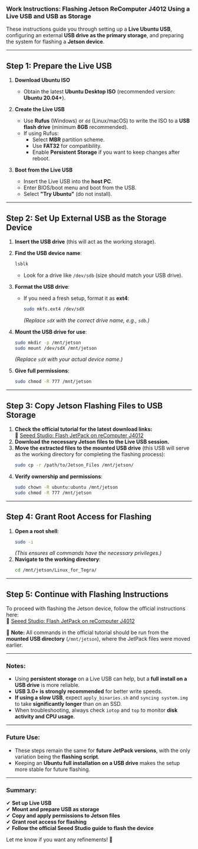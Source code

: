 ### **Work Instructions: Flashing Jetson ReComputer J4012 Using a Live USB and USB as Storage**  

These instructions guide you through setting up a **Live Ubuntu USB**, configuring an external **USB drive as the primary storage**, and preparing the system for flashing a **Jetson device**.

---

## **Step 1: Prepare the Live USB**
1. **Download Ubuntu ISO**  
   - Obtain the latest **Ubuntu Desktop ISO** (recommended version: **Ubuntu 20.04+**).
  
2. **Create the Live USB**  
   - Use **Rufus** (Windows) or `dd` (Linux/macOS) to write the ISO to a **USB flash drive** (minimum **8GB** recommended).  
   - If using Rufus:  
     - Select **MBR** partition scheme.  
     - Use **FAT32** for compatibility.  
     - Enable **Persistent Storage** if you want to keep changes after reboot.  

3. **Boot from the Live USB**  
   - Insert the Live USB into the **host PC**.  
   - Enter BIOS/boot menu and boot from the USB.  
   - Select **"Try Ubuntu"** (do not install).  

---

## **Step 2: Set Up External USB as the Storage Device**
1. **Insert the USB drive** (this will act as the working storage).  
2. **Find the USB device name**:  
   ```bash
   lsblk
   ```
   - Look for a drive like `/dev/sdb` (size should match your USB drive).  

3. **Format the USB drive**:  
   - If you need a fresh setup, format it as **ext4**:  
     ```bash
     sudo mkfs.ext4 /dev/sdX
     ```
     *(Replace `sdX` with the correct drive name, e.g., `sdb`.)*  

4. **Mount the USB drive for use**:  
   ```bash
   sudo mkdir -p /mnt/jetson
   sudo mount /dev/sdX /mnt/jetson
   ```
   *(Replace `sdX` with your actual device name.)*  

5. **Give full permissions**:  
   ```bash
   sudo chmod -R 777 /mnt/jetson
   ```

---

## **Step 3: Copy Jetson Flashing Files to USB Storage**
1. **Check the official tutorial for the latest download links:**  
   🔗 [Seeed Studio: Flash JetPack on reComputer J4012](https://wiki.seeedstudio.com/reComputer_J4012_Flash_Jetpack/)
2. **Download the necessary Jetson files to the Live USB session.**  
3. **Move the extracted files to the mounted USB drive** (this USB will serve as the working directory for completing the flashing process):  
   ```bash
   sudo cp -r /path/to/Jetson_Files /mnt/jetson/
   ```
4. **Verify ownership and permissions**:  
   ```bash
   sudo chown -R ubuntu:ubuntu /mnt/jetson
   sudo chmod -R 777 /mnt/jetson
   ```

---

## **Step 4: Grant Root Access for Flashing**
1. **Open a root shell**:  
   ```bash
   sudo -i
   ```
   *(This ensures all commands have the necessary privileges.)*  
2. **Navigate to the working directory**:  
   ```bash
   cd /mnt/jetson/Linux_for_Tegra/
   ```

---

## **Step 5: Continue with Flashing Instructions**
To proceed with flashing the Jetson device, follow the official instructions here:  
🔗 [Seeed Studio: Flash JetPack on reComputer J4012](https://wiki.seeedstudio.com/reComputer_J4012_Flash_Jetpack/)

📌 **Note:** All commands in the official tutorial should be run from the **mounted USB directory** (`/mnt/jetson`), where the JetPack files were moved earlier.

---

### **Notes:**
- Using **persistent storage** on a Live USB can help, but a **full install on a USB drive** is more reliable.  
- **USB 3.0+ is strongly recommended** for better write speeds.  
- **If using a slow USB**, expect `apply_binaries.sh` and `syncing system.img` to take **significantly longer** than on an SSD.  
- When troubleshooting, always check `iotop` and `top` to monitor **disk activity and CPU usage**.

---

### **Future Use:**
- These steps remain the same for **future JetPack versions**, with the only variation being the **flashing script**.  
- Keeping an **Ubuntu full installation on a USB drive** makes the setup more stable for future flashing.

---

### **Summary:**
✔ **Set up Live USB**  
✔ **Mount and prepare USB as storage**  
✔ **Copy and apply permissions to Jetson files**  
✔ **Grant root access for flashing**  
✔ **Follow the official Seeed Studio guide to flash the device**  

Let me know if you want any refinements! 🚀
